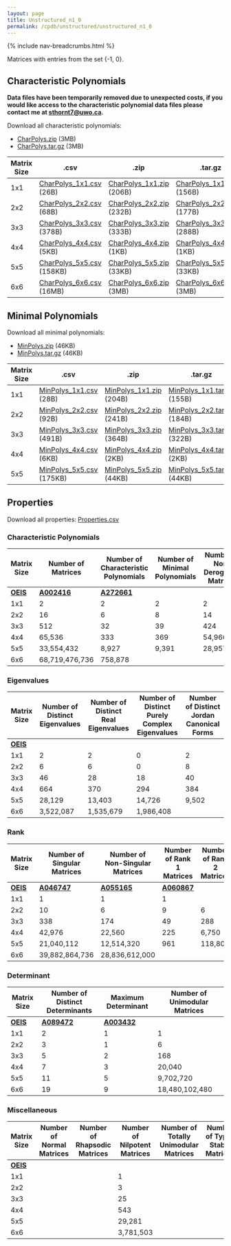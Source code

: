 ```yaml
---
layout: page
title: Unstructured_n1_0
permalink: /cpdb/unstructured/unstructured_n1_0
---
```


{% include nav-breadcrumbs.html %}

Matrices with entries from the set {-1, 0}.

## Characteristic Polynomials

__Data files have been temporarily removed due to unexpected costs, if you would like access to the characteristic polynomial data files please contact me at <a href="mailto:sthornt7@uwo.ca">sthornt7@uwo.ca</a>.__

Download all characteristic polynomials:
- <a href="http://cpdb.bohemianmatrices.com/Unstructured/Unstructured_n1_0/Data/CharPolys.zip">CharPolys.zip</a> (3MB)
- <a href="http://cpdb.bohemianmatrices.com/Unstructured/Unstructured_n1_0/Data/CharPolys.tar.gz">CharPolys.tar.gz</a> (3MB)

| Matrix Size | .csv | .zip | .tar.gz |
| --- | --- | --- | --- |
| 1x1 | <a href="http://cpdb.bohemianmatrices.com/Unstructured/Unstructured_n1_0/Data/CharPolys_1x1.csv">CharPolys_1x1.csv</a> (26B)| <a href="http://cpdb.bohemianmatrices.com/Unstructured/Unstructured_n1_0/Data/CharPolys_1x1.zip">CharPolys_1x1.zip</a> (206B)| <a href="http://cpdb.bohemianmatrices.com/Unstructured/Unstructured_n1_0/Data/CharPolys_1x1.tar.gz">CharPolys_1x1.tar.gz</a> (156B) |
| 2x2 | <a href="http://cpdb.bohemianmatrices.com/Unstructured/Unstructured_n1_0/Data/CharPolys_2x2.csv">CharPolys_2x2.csv</a> (68B)| <a href="http://cpdb.bohemianmatrices.com/Unstructured/Unstructured_n1_0/Data/CharPolys_2x2.zip">CharPolys_2x2.zip</a> (232B)| <a href="http://cpdb.bohemianmatrices.com/Unstructured/Unstructured_n1_0/Data/CharPolys_2x2.tar.gz">CharPolys_2x2.tar.gz</a> (177B) |
| 3x3 | <a href="http://cpdb.bohemianmatrices.com/Unstructured/Unstructured_n1_0/Data/CharPolys_3x3.csv">CharPolys_3x3.csv</a> (378B)| <a href="http://cpdb.bohemianmatrices.com/Unstructured/Unstructured_n1_0/Data/CharPolys_3x3.zip">CharPolys_3x3.zip</a> (333B)| <a href="http://cpdb.bohemianmatrices.com/Unstructured/Unstructured_n1_0/Data/CharPolys_3x3.tar.gz">CharPolys_3x3.tar.gz</a> (288B) |
| 4x4 | <a href="http://cpdb.bohemianmatrices.com/Unstructured/Unstructured_n1_0/Data/CharPolys_4x4.csv">CharPolys_4x4.csv</a> (5KB)| <a href="http://cpdb.bohemianmatrices.com/Unstructured/Unstructured_n1_0/Data/CharPolys_4x4.zip">CharPolys_4x4.zip</a> (1KB)| <a href="http://cpdb.bohemianmatrices.com/Unstructured/Unstructured_n1_0/Data/CharPolys_4x4.tar.gz">CharPolys_4x4.tar.gz</a> (1KB) |
| 5x5 | <a href="http://cpdb.bohemianmatrices.com/Unstructured/Unstructured_n1_0/Data/CharPolys_5x5.csv">CharPolys_5x5.csv</a> (158KB)| <a href="http://cpdb.bohemianmatrices.com/Unstructured/Unstructured_n1_0/Data/CharPolys_5x5.zip">CharPolys_5x5.zip</a> (33KB)| <a href="http://cpdb.bohemianmatrices.com/Unstructured/Unstructured_n1_0/Data/CharPolys_5x5.tar.gz">CharPolys_5x5.tar.gz</a> (33KB) |
| 6x6 | <a href="http://cpdb.bohemianmatrices.com/Unstructured/Unstructured_n1_0/Data/CharPolys_6x6.csv">CharPolys_6x6.csv</a> (16MB)| <a href="http://cpdb.bohemianmatrices.com/Unstructured/Unstructured_n1_0/Data/CharPolys_6x6.zip">CharPolys_6x6.zip</a> (3MB)| <a href="http://cpdb.bohemianmatrices.com/Unstructured/Unstructured_n1_0/Data/CharPolys_6x6.tar.gz">CharPolys_6x6.tar.gz</a> (3MB) |

## Minimal Polynomials

Download all minimal polynomials:
- <a href="http://cpdb.bohemianmatrices.com/Unstructured/Unstructured_n1_0/Data/MinPolys.zip">MinPolys.zip</a> (46KB)
- <a href="http://cpdb.bohemianmatrices.com/Unstructured/Unstructured_n1_0/Data/MinPolys.tar.gz">MinPolys.tar.gz</a> (46KB)

| Matrix Size | .csv | .zip | .tar.gz |
| --- | --- | --- | --- |
| 1x1 | <a href="http://cpdb.bohemianmatrices.com/Unstructured/Unstructured_n1_0/Data/MinPolys_1x1.csv">MinPolys_1x1.csv</a> (28B)| <a href="http://cpdb.bohemianmatrices.com/Unstructured/Unstructured_n1_0/Data/MinPolys_1x1.zip">MinPolys_1x1.zip</a> (204B)| <a href="http://cpdb.bohemianmatrices.com/Unstructured/Unstructured_n1_0/Data/MinPolys_1x1.tar.gz">MinPolys_1x1.tar.gz</a> (155B) |
| 2x2 | <a href="http://cpdb.bohemianmatrices.com/Unstructured/Unstructured_n1_0/Data/MinPolys_2x2.csv">MinPolys_2x2.csv</a> (92B)| <a href="http://cpdb.bohemianmatrices.com/Unstructured/Unstructured_n1_0/Data/MinPolys_2x2.zip">MinPolys_2x2.zip</a> (241B)| <a href="http://cpdb.bohemianmatrices.com/Unstructured/Unstructured_n1_0/Data/MinPolys_2x2.tar.gz">MinPolys_2x2.tar.gz</a> (184B) |
| 3x3 | <a href="http://cpdb.bohemianmatrices.com/Unstructured/Unstructured_n1_0/Data/MinPolys_3x3.csv">MinPolys_3x3.csv</a> (491B)| <a href="http://cpdb.bohemianmatrices.com/Unstructured/Unstructured_n1_0/Data/MinPolys_3x3.zip">MinPolys_3x3.zip</a> (364B)| <a href="http://cpdb.bohemianmatrices.com/Unstructured/Unstructured_n1_0/Data/MinPolys_3x3.tar.gz">MinPolys_3x3.tar.gz</a> (322B) |
| 4x4 | <a href="http://cpdb.bohemianmatrices.com/Unstructured/Unstructured_n1_0/Data/MinPolys_4x4.csv">MinPolys_4x4.csv</a> (6KB)| <a href="http://cpdb.bohemianmatrices.com/Unstructured/Unstructured_n1_0/Data/MinPolys_4x4.zip">MinPolys_4x4.zip</a> (2KB)| <a href="http://cpdb.bohemianmatrices.com/Unstructured/Unstructured_n1_0/Data/MinPolys_4x4.tar.gz">MinPolys_4x4.tar.gz</a> (2KB) |
| 5x5 | <a href="http://cpdb.bohemianmatrices.com/Unstructured/Unstructured_n1_0/Data/MinPolys_5x5.csv">MinPolys_5x5.csv</a> (175KB)| <a href="http://cpdb.bohemianmatrices.com/Unstructured/Unstructured_n1_0/Data/MinPolys_5x5.zip">MinPolys_5x5.zip</a> (44KB)| <a href="http://cpdb.bohemianmatrices.com/Unstructured/Unstructured_n1_0/Data/MinPolys_5x5.tar.gz">MinPolys_5x5.tar.gz</a> (44KB) |



## Properties

Download all properties: <a href="http://cpdb.bohemianmatrices.com/Unstructured/Unstructured_n1_0/Properties.csv">Properties.csv</a>

### Characteristic Polynomials

| Matrix Size | Number of Matrices | Number of Characteristic Polynomials | Number of Minimal Polynomials | Number of Non-Derogatory Matrices | Maximum Characteristic Height |
| --- | --- | --- | --- | --- | --- |
| [__OEIS__](https://oeis.org/) | [__A002416__](https://oeis.org/A002416) | [__A272661__](https://oeis.org/A272661) | | | |
| 1x1 | 2 | 2 | 2 | 2 | 1 |
| 2x2 | 16 | 6 | 8 | 14 | 2 |
| 3x3 | 512 | 32 | 39 | 424 | 3 |
| 4x4 | 65,536 | 333 | 369 | 54,966 | 8 |
| 5x5 | 33,554,432 | 8,927 | 9,391 | 28,957,764 | 20 |
| 6x6 | 68,719,476,736 | 758,878 | | | 45 |

### Eigenvalues

| Matrix Size | Number of Distinct Eigenvalues | Number of Distinct Real Eigenvalues | Number of Distinct Purely Complex Eigenvalues | Number of Distinct Jordan Canonical Forms |
| --- | --- | --- | --- | --- |
| [__OEIS__](https://oeis.org/) | | | | |
| 1x1 | 2 | 2 | 0 | 2 |
| 2x2 | 6 | 6 | 0 | 8 |
| 3x3 | 46 | 28 | 18 | 40 |
| 4x4 | 664 | 370 | 294 | 384 |
| 5x5 | 28,129 | 13,403 | 14,726 | 9,502 |
| 6x6 | 3,522,087 | 1,535,679 | 1,986,408 | |

### Rank

| Matrix Size | Number of Singular Matrices | Number of Non-Singular Matrices | Number of Rank 1 Matrices | Number of Rank 2 Matrices | Number of Rank 3 Matrices | Number of Rank 4 Matrices | Number of Rank 5 Matrices | Number of Rank 6 Matrices |
| --- | --- | --- | --- | --- | --- | --- | --- | --- |
| [__OEIS__](https://oeis.org/) | [__A046747__](https://oeis.org/A046747) | [__A055165__](https://oeis.org/A055165) | [__A060867__](https://oeis.org/A060867) | | | | | |
| 1x1 | 1 | 1 | 1 | | | | | |
| 2x2 | 10 | 6 | 9 | 6 | | | | |
| 3x3 | 338 | 174 | 49 | 288 | | | | |
| 4x4 | 42,976 | 22,560 | 225 | 6,750 | 36,000 | 22,560 | | |
| 5x5 | 21,040,112 | 12,514,320 | 961 | 118,800 | 3,159,750 | 17,760,600 | 12,514,320 | |
| 6x6 | 39,882,864,736 | 28,836,612,000 | | | | | | |

### Determinant

| Matrix Size | Number of Distinct Determinants | Maximum Determinant | Number of Unimodular Matrices |
| --- | --- | --- | --- |
| [__OEIS__](https://oeis.org/) | [__A089472__](https://oeis.org/A089472) | [__A003432__](https://oeis.org/A003432) | |
| 1x1 | 2 | 1 | 1 |
| 2x2 | 3 | 1 | 6 |
| 3x3 | 5 | 2 | 168 |
| 4x4 | 7 | 3 | 20,040 |
| 5x5 | 11 | 5 | 9,702,720 |
| 6x6 | 19 | 9 | 18,480,102,480 |

### Miscellaneous

| Matrix Size | Number of Normal Matrices | Number of Rhapsodic Matrices | Number of Nilpotent Matrices | Number of Totally Unimodular Matrices | Number of Type I Stable Matrices | Number of Type II Stable Matrices |
| --- | --- | --- | --- | --- | --- | --- |
| [__OEIS__](https://oeis.org/) | | | | | | |
| 1x1 | | | 1 | | | |
| 2x2 | | | 3 | | | |
| 3x3 | | | 25 | | | |
| 4x4 | | | 543 | | | |
| 5x5 | | | 29,281 | | | |
| 6x6 | | | 3,781,503 | | | |
